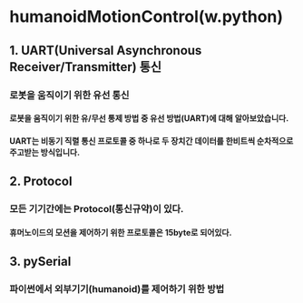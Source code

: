 # humanoidMotionControl(w.python)
## 1. UART(Universal Asynchronous Receiver/Transmitter) 통신
### 로봇을 움직이기 위한 유선 통신
#### 로봇을 움직이기 위한 유/무선 통제 방법 중 유선 방법(UART)에 대해 알아보았습니다.
#### UART는 비동기 직렬 통신 프로토콜 중 하나로 두 장치간 데이터를 한비트씩 순차적으로 주고받는 방식입니다.
## 2. Protocol
### 모든 기기간에는 Protocol(통신규약)이 있다.
#### 휴머노이드의 모션을 제어하기 위한 프로토콜은 15byte로 되어있다.
## 3. pySerial
### 파이썬에서 외부기기(humanoid)를 제어하기 위한 방법 
